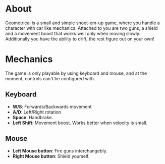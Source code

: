 
# About
Geometrical is a small and simple shoot-em-up game, where you handle a character with car like mechanics. Attached to you
are two guns, a shield and a movement boost that works well only when moving slowly. Additionally you have the ability to drift, 
the rest figure out on your own!

# Mechanics
The game is only playable by using keyboard and mouse, and at the moment, controls can't be configured with.

## Keyboard
- <strong>W/S</strong>:  Forwards/Backwards movement
- <strong>A/D</strong>:  Left/Right rotation
- <strong>Space</strong>:  Handbrake.
- <strong>Left Shift</strong>:  Movement boost. Works better when velocity is small.


## Mouse
- <strong>Left Mouse button</strong>: Fire guns interchangebly.
- <strong>Right Mouse button</strong>: Shield yourself. 
<br>
<br>